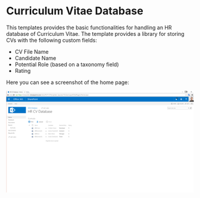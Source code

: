 # Curriculum Vitae Database
This templates provides the basic functionalities for handling an HR database of Curriculum Vitae.
The template provides a library for storing CVs with the following custom fields:
- CV File Name
- Candidate Name
- Potential Role (based on a taxonomy field)
- Rating

Here you can see a screenshot of the home page:

![](./CVDatabase.png)
